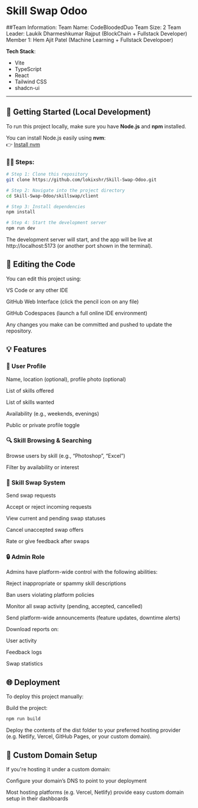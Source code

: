 # Skill Swap Odoo

##Team Information:
Team Name: CodeBloodedDuo
Team Size: 2
Team Leader: Laukik Dharmeshkumar Rajput (BlockChain + Fullstack Developer)
Member 1: Hem Ajit Patel (Machine Learning + Fullstack Developoer)
  
**Tech Stack**:  
- Vite  
- TypeScript  
- React  
- Tailwind CSS  
- shadcn-ui  

---

## 🚀 Getting Started (Local Development)

To run this project locally, make sure you have **Node.js** and **npm** installed.

You can install Node.js easily using **nvm**:  
👉 [Install nvm](https://github.com/nvm-sh/nvm#installing-and-updating)

### 🧑‍💻 Steps:

```bash
# Step 1: Clone this repository
git clone https://github.com/lokixshr/Skill-Swap-Odoo.git

# Step 2: Navigate into the project directory
cd Skill-Swap-Odoo/skillswap/client

# Step 3: Install dependencies
npm install

# Step 4: Start the development server
npm run dev
```
The development server will start, and the app will be live at http://localhost:5173 (or another port shown in the terminal).

## 🧩 Editing the Code
You can edit this project using:

VS Code or any other IDE

GitHub Web Interface (click the pencil icon on any file)

GitHub Codespaces (launch a full online IDE environment)

Any changes you make can be committed and pushed to update the repository.

## 💡 Features
### 👤 User Profile
Name, location (optional), profile photo (optional)

List of skills offered

List of skills wanted

Availability (e.g., weekends, evenings)

Public or private profile toggle

### 🔍 Skill Browsing & Searching
Browse users by skill (e.g., “Photoshop”, “Excel”)

Filter by availability or interest

### 🔁 Skill Swap System
Send swap requests

Accept or reject incoming requests

View current and pending swap statuses

Cancel unaccepted swap offers

Rate or give feedback after swaps

### 🔒 Admin Role
Admins have platform-wide control with the following abilities:

Reject inappropriate or spammy skill descriptions

Ban users violating platform policies

Monitor all swap activity (pending, accepted, cancelled)

Send platform-wide announcements (feature updates, downtime alerts)

Download reports on:

User activity

Feedback logs

Swap statistics

## 🌐 Deployment
To deploy this project manually:

Build the project:

```bash
npm run build
```
Deploy the contents of the dist folder to your preferred hosting provider
(e.g. Netlify, Vercel, GitHub Pages, or your custom domain).

## 🔗 Custom Domain Setup
If you're hosting it under a custom domain:

Configure your domain’s DNS to point to your deployment

Most hosting platforms (e.g. Vercel, Netlify) provide easy custom domain setup in their dashboards

